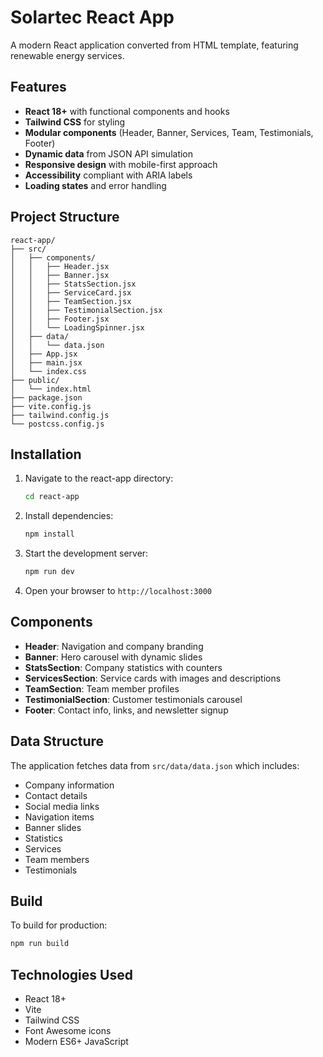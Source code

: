 # Solartec React App

A modern React application converted from HTML template, featuring renewable energy services.

## Features

- **React 18+** with functional components and hooks
- **Tailwind CSS** for styling
- **Modular components** (Header, Banner, Services, Team, Testimonials, Footer)
- **Dynamic data** from JSON API simulation
- **Responsive design** with mobile-first approach
- **Accessibility** compliant with ARIA labels
- **Loading states** and error handling

## Project Structure

```
react-app/
├── src/
│   ├── components/
│   │   ├── Header.jsx
│   │   ├── Banner.jsx
│   │   ├── StatsSection.jsx
│   │   ├── ServiceCard.jsx
│   │   ├── TeamSection.jsx
│   │   ├── TestimonialSection.jsx
│   │   ├── Footer.jsx
│   │   └── LoadingSpinner.jsx
│   ├── data/
│   │   └── data.json
│   ├── App.jsx
│   ├── main.jsx
│   └── index.css
├── public/
│   └── index.html
├── package.json
├── vite.config.js
├── tailwind.config.js
└── postcss.config.js
```

## Installation

1. Navigate to the react-app directory:
   ```bash
   cd react-app
   ```

2. Install dependencies:
   ```bash
   npm install
   ```

3. Start the development server:
   ```bash
   npm run dev
   ```

4. Open your browser to `http://localhost:3000`

## Components

- **Header**: Navigation and company branding
- **Banner**: Hero carousel with dynamic slides
- **StatsSection**: Company statistics with counters
- **ServicesSection**: Service cards with images and descriptions
- **TeamSection**: Team member profiles
- **TestimonialSection**: Customer testimonials carousel
- **Footer**: Contact info, links, and newsletter signup

## Data Structure

The application fetches data from `src/data/data.json` which includes:
- Company information
- Contact details
- Social media links
- Navigation items
- Banner slides
- Statistics
- Services
- Team members
- Testimonials

## Build

To build for production:
```bash
npm run build
```

## Technologies Used

- React 18+
- Vite
- Tailwind CSS
- Font Awesome icons
- Modern ES6+ JavaScript